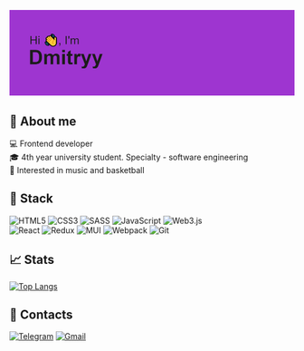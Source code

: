 ![Header](/header.png)

## :thought_balloon: About me 
:computer: Frontend developer  
:mortar_board: 4th year university student. Specialty - software engineering  
:purple_heart: Interested in music and basketball

## :wrench: Stack ##
![HTML5](https://img.shields.io/badge/html5-%23E34F26.svg?style=for-the-badge&logo=html5&logoColor=white)
![CSS3](https://img.shields.io/badge/css3-%231572B6.svg?style=for-the-badge&logo=css3&logoColor=white)
![SASS](https://img.shields.io/badge/SASS-hotpink.svg?style=for-the-badge&logo=SASS&logoColor=white)
![JavaScript](https://img.shields.io/badge/javascript-%23323330.svg?style=for-the-badge&logo=javascript&logoColor=%23F7DF1E)
![Web3.js](https://img.shields.io/badge/web3.js-F16822?style=for-the-badge&logo=web3.js&logoColor=white)  
![React](https://img.shields.io/badge/react-%2320232a.svg?style=for-the-badge&logo=react&logoColor=%2361DAFB)
![Redux](https://img.shields.io/badge/redux-%23593d88.svg?style=for-the-badge&logo=redux&logoColor=white)
![MUI](https://img.shields.io/badge/MUI-%230081CB.svg?style=for-the-badge&logo=mui&logoColor=white)
![Webpack](https://img.shields.io/badge/webpack-%238DD6F9.svg?style=for-the-badge&logo=webpack&logoColor=black)
![Git](https://img.shields.io/badge/git-%23F05033.svg?style=for-the-badge&logo=git&logoColor=white)

## :chart_with_upwards_trend: Stats ## 
[![Top Langs](https://github-readme-stats.vercel.app/api/top-langs/?username=coldwithu)](https://github.com/coldwithu/github-readme-stats)

## :iphone: Contacts ##
[![Telegram](https://img.shields.io/badge/Telegram-2CA5E0?style=for-the-badge&logo=telegram&logoColor=white)](https://t.me/coldwithu)
<a href="mailto:chernyydmitryy@gmail.com">![Gmail](https://img.shields.io/badge/Gmail-D14836?style=for-the-badge&logo=gmail&logoColor=white)</a>
